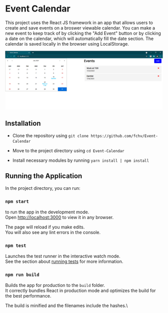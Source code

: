 # Event Calendar

This project uses the React JS framework in an app that allows users to create and save events on a broswer viewable calendar. 
You can make a new event to keep track of by clicking the "Add Event" button or by clicking a date on the calendar, which will automatically fill the date section.
The calendar is saved locally in the browser using LocalStorage.

![Application screenshot](./Calendar-Screenshot.PNG)

## Installation

- Clone the repository using ```git clone https://github.com/fchv/Event-Calendar```
- Move to the project directory using ```cd Event-Calendar```

- Install necessary modules by running ```yarn install | npm install```

## Running the Application

In the project directory, you can run:

### `npm start`

to run the app in the development mode.\
Open [http://localhost:3000](http://localhost:3000) to view it in any browser.

The page will reload if you make edits.\
You will also see any lint errors in the console.

### `npm test`

Launches the test runner in the interactive watch mode.\
See the section about [running tests](https://facebook.github.io/create-react-app/docs/running-tests) for more information.

### `npm run build`

Builds the app for production to the `build` folder.\
It correctly bundles React in production mode and optimizes the build for the best performance.

The build is minified and the filenames include the hashes.\


